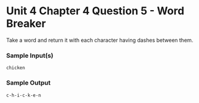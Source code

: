 # Unit 4 Chapter 4 Question 5 - Word Breaker

Take a word and return it with each character having dashes between them.

### Sample Input(s)
```
chicken
```
### Sample Output
```
c-h-i-c-k-e-n
```